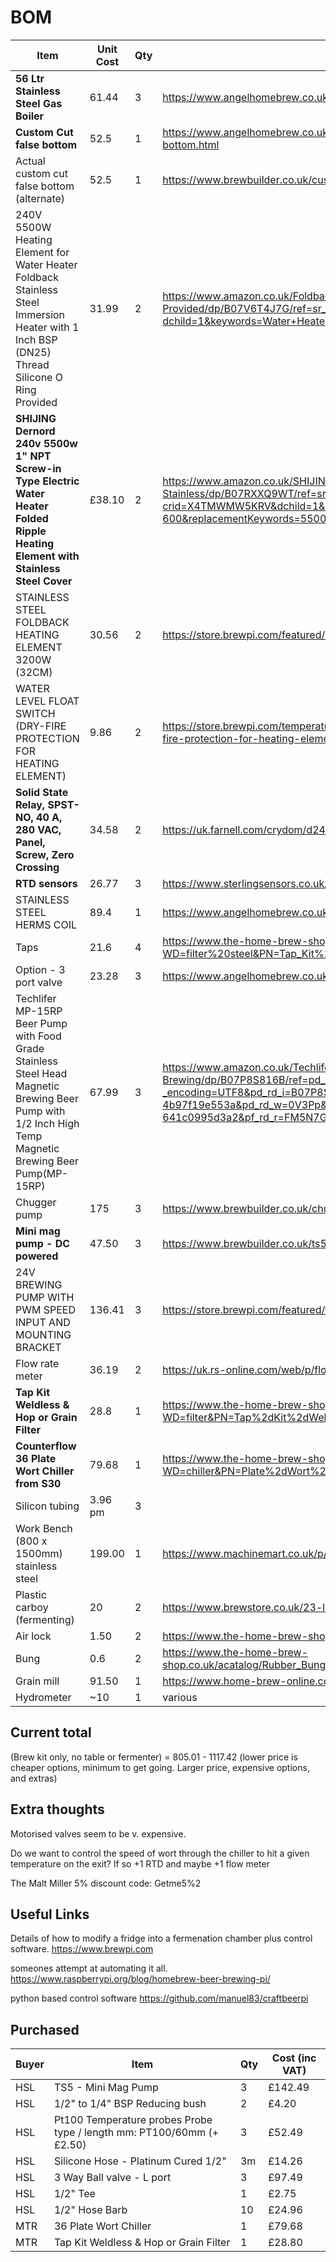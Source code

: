 # BOM

|Item   |Unit Cost   |Qty   |Link   |Total   | Responsible |
|---|---|---|---|---|---|
|**56 Ltr Stainless Steel Gas Boiler**   | 61.44 |3   | <https://www.angelhomebrew.co.uk/stockpots/8-50l-stainless-steel-pot.html>#  | 184.22   |
|**Custom Cut false bottom**   |52.5   |1   |<https://www.angelhomebrew.co.uk/filters-and-strainers/366-40cm-stainless-steel-domed-false-bottom.html>   |52.5   |
| Actual custom cut false bottom (alternate) | 52.5 | 1 | <https://www.brewbuilder.co.uk/custom-cut-false-bottom.html>>  | 52.5 |
|240V 5500W Heating Element for Water Heater Foldback Stainless Steel Immersion Heater with 1 Inch BSP (DN25) Thread Silicone O Ring Provided   |31.99   |2   |<https://www.amazon.co.uk/Foldback-Stainless-Immersion-Silicone-Provided/dp/B07V6T4J7G/ref=sr_1_4?dchild=1&keywords=Water+Heater+Element+5500W&qid=1597090958&s=diy&sr=1-4>|63.98   | Both to look |
|**SHIJING Dernord 240v 5500w 1" NPT Screw-in Type Electric Water Heater Folded Ripple Heating Element with Stainless Steel Cover**| £38.10 | 2 | <https://www.amazon.co.uk/SHIJING-Dernord-Electric-Heating-Stainless/dp/B07RXXQ9WT/ref=sr_1_2?crid=X4TMWMW5KRV&dchild=1&keywords=5500w+element&qid=1598305709&quartzVehicle=45-600&replacementKeywords=5500w&sprefix=5500W%2Caps%2C192&sr=8-2> | £76.20 | Matt |
|STAINLESS STEEL FOLDBACK HEATING ELEMENT 3200W (32CM)   |30.56   |2   |<https://store.brewpi.com/featured/stainless-steel-foldback-heating-element-3200w-32cm>|61.12   |
| WATER LEVEL FLOAT SWITCH (DRY-FIRE PROTECTION FOR HEATING ELEMENT) | 9.86 | 2 | <https://store.brewpi.com/temperature-control/solid-state-relays-ssr/water-level-float-switch-dry-fire-protection-for-heating-element> | 19.72 |
|**Solid State Relay, SPST-NO, 40 A, 280 VAC, Panel, Screw, Zero Crossing** | 34.58 | 2 | <https://uk.farnell.com/crydom/d2440/ssr-40a-240vac/dp/1200243> | 69.16 | 
|**RTD sensors**   |26.77   |3   |<https://www.sterlingsensors.co.uk/rtd-sensor-with-process-connection.html>   |80.31   | Henry |
|STAINLESS STEEL HERMS COIL   |89.4   |1   |<https://www.angelhomebrew.co.uk/herms/207-stainless-steel-herms-coil.html>   |89.4   |
|Taps   |21.6   |4   |<https://www.the-home-brew-shop.co.uk/cgi-bin/sh000001.pl?WD=filter%20steel&PN=Tap_Kit%2ehtml#SID=172>   |86.4   |
| Option - 3 port valve | 23.28 | 3 | <https://www.angelhomebrew.co.uk/valves-and-tap-kits/147-3-way-12-bsp-ball-valve.html> | 69.84 | Henry |
|Techlifer MP-15RP Beer Pump with Food Grade Stainless Steel Head Magnetic Brewing Beer Pump with 1/2 Inch High Temp Magnetic Brewing Beer Pump(MP-15RP)   |67.99   |3   |<https://www.amazon.co.uk/Techlifer-MP-15RP-Stainless-Magnetic-Brewing/dp/B07P8S816B/ref=pd_sbs_200_2/262-6410432-3463527?_encoding=UTF8&pd_rd_i=B07P8S816B&pd_rd_r=b6decad4-e18b-44ba-ab6b-4b97f19e553a&pd_rd_w=0V3Pp&pd_rd_wg=viqEA&pf_rd_p=b9bf232d-9a8a-4c7d-aa9d-641c0995d3a2&pf_rd_r=FM5N7GMV75T46CYYW5Y5&psc=1&refRID=FM5N7GMV75T46CYYW5Y5>   |203.97   |
| Chugger pump | 175 | 3 | <https://www.brewbuilder.co.uk/chugger-pump-center-inlet.html> | 525 |
| **Mini mag pump - DC powered** | 47.50 | 3 | <https://www.brewbuilder.co.uk/ts5-mini-mag-pump.html> | 142.50 | Henry |
| 24V BREWING PUMP WITH PWM SPEED INPUT AND MOUNTING BRACKET | 136.41 | 3 | <https://store.brewpi.com/featured/td5-24v-pwm-brewing-pump> |409.23 |
| Flow rate meter | 36.19 | 2 | <https://uk.rs-online.com/web/p/flow-sensors-indicators/5114772/> | 72.38 |
|**Tap Kit Weldless & Hop or Grain Filter**   |28.8   |1   |<https://www.the-home-brew-shop.co.uk/cgi-bin/sh000001.pl?WD=filter&PN=Tap%2dKit%2dWeldless%2dHop%2dGrain%2dFilter%2ehtml#SID=172>   |28.8   | Matt |
|**Counterflow 36 Plate Wort Chiller from S30**   |79.68   |1   |<https://www.the-home-brew-shop.co.uk/cgi-bin/sh000001.pl?WD=chiller&PN=Plate%2dWort%2dChiller%2dfrom%2dS30%2ehtml#SID=168>   |79.68   | Matt |
| Silicon tubing | 3.96 pm | 3 | | 11.88 | Henry |
| Work Bench (800 x 1500mm) stainless steel | 199.00 | 1| <https://www.machinemart.co.uk/p/sealey-ap1248ss-stainless-steel-workbench-15m/> | 199.00 |
| Plastic carboy (fermenting) | 20 | 2 | <https://www.brewstore.co.uk/23-litre-plastic-carboy> | 40 |
| Air lock | 1.50 | 2 | <https://www.the-home-brew-shop.co.uk/acatalog/Super_Major_Airlock.html> | 3 |
| Bung | 0.6 | 2 | <https://www.the-home-brew-shop.co.uk/acatalog/Rubber_Bung_for_Demijohn_Bored_WITH_HOLE_.html> | 1.20 |  
| Grain mill | 91.50 | 1 | <https://www.home-brew-online.com/equipment-c40/bulldog-brews-bulldog-malt-mill-p2350> | 91.50 |
| Hydrometer | ~10 | 1 | various | 10 |

## Current total

(Brew kit only, no table or fermenter) = 805.01 - 1117.42
(lower price is cheaper options, minimum to get going. Larger price, expensive options, and extras)

## Extra thoughts

Motorised valves seem to be v. expensive.

Do we want to control the speed of wort through the chiller to hit a given temperature on the exit? If so +1 RTD and maybe +1 flow meter

The Malt Miller 5% discount code: Getme5%2

## Useful Links

Details of how to modify a fridge into a fermenation chamber plus control software.
<https://www.brewpi.com>

someones attempt at automating it all.
<https://www.raspberrypi.org/blog/homebrew-beer-brewing-pi/>

python based control software
<https://github.com/manuel83/craftbeerpi>

## Purchased

| Buyer | Item | Qty | Cost (inc VAT) |
|---|---|---|---|
| HSL | TS5 - Mini Mag Pump | 3 | £142.49 | 
| HSL | 1/2" to 1/4" BSP Reducing bush | 2 | £4.20 |
| HSL | Pt100 Temperature probes Probe type / length mm: PT100/60mm (+£2.50) | 3 | £52.49 | 
| HSL | Silicone Hose - Platinum Cured 1/2" | 3m | £14.26 | 
| HSL | 3 Way Ball valve - L port  | 3 | £97.49 | 
| HSL | 1/2" Tee | 1 | £2.75 |
| HSL | 1/2" Hose Barb | 10 | £24.96 |
| MTR | 36 Plate Wort Chiller | 1 | £79.68 | 
| MTR | Tap Kit Weldless & Hop or Grain Filter | 1 | £28.80 |
